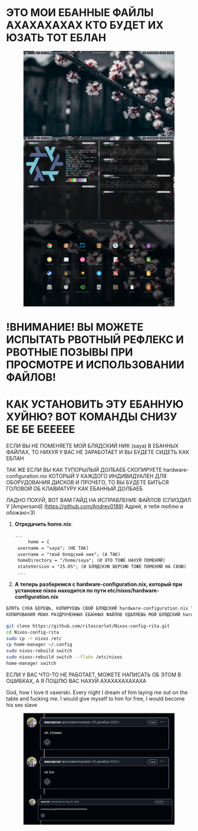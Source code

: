 # ЭТО МОИ ЕБАННЫЕ ФАЙЛЫ АХАХАХАХАХ КТО БУДЕТ ИХ ЮЗАТЬ ТОТ ЕБЛАН 

<p align="middle">
  <img src="https://github.com/ritascarlet/Nixos-config-rita/blob/main/1.png" width="410" align="middle"/>
  <img src="https://github.com/ritascarlet/Nixos-config-rita/blob/main/2.png" width="410" align="middle"/>
  <img src="https://github.com/ritascarlet/Nixos-config-rita/blob/main/3.png" width="410" align="middle"/>
</p>

# !ВНИМАНИЕ! ВЫ МОЖЕТЕ ИСПЫТАТЬ РВОТНЫЙ РЕФЛЕКС И РВОТНЫЕ ПОЗЫВЫ ПРИ ПРОСМОТРЕ И ИСПОЛЬЗОВАНИИ ФАЙЛОВ!

# КАК УСТАНОВИТЬ ЭТУ ЕБАННУЮ ХУЙНЮ? ВОТ КОМАНДЫ СНИЗУ БЕ БЕ БЕЕЕЕЕ 
ЕСЛИ ВЫ НЕ ПОМЕНЯЕТЕ МОЙ БЛЯДСКИЙ НИК (saya) В ЕБАННЫХ ФАЙЛАХ, ТО НИХУЯ У ВАС НЕ ЗАРАБОТАЕТ И ВЫ БУДЕТЕ СИДЕТЬ
КАК ЕБЛАН 

ТАК ЖЕ ЕСЛИ ВЫ КАК ТУПОРЫЛЫЙ ДОЛБАЕБ СКОПИРУЕТЕ hardware-configuration.nix КОТОРЫЙ У КАЖДОГО ИНДИВИДУАЛЕН ДЛЯ 
ОБОРУДОВАНИЯ ДИСКОВ И ПРОЧЕГО, ТО ВЫ БУДЕТЕ БИТЬСЯ ГОЛОВОЙ ОБ КЛАВИАТУРУ КАК ЕБАННЫЙ ДОЛБАЕБ

ЛАДНО ПОХУЙ, ВОТ ВАМ ГАЙД НА ИСПРАВЛЕНИЕ ФАЙЛОВ (СПИЗДИЛ У [Ampersand] (https://github.com/Andrey0189) Адрей, я тебя люблю и обожаю<3)

1. **Отредачить home.nix**:

   ```diff
   ...
   		home = {
   	username = "saya"; (НЕ ТАК)
 	username = "твой блядский ник"; (А ТАК)
	homeDirectory = "/home/saya"; (И ЭТО ТОЖЕ НАХУЙ ПОМЕНЯЙ)
	stateVersion = "25.05"; (И БЛЯДСКУЮ ВЕРСИЮ ТОЖЕ ПОМЕНЯЙ НА СВОЮ)
    ...
    ```
2. **А теперь разберемся с hardware-configuration.nix, который при установке nixos находится по пути etc/nixos/hardware-configuration.nix**

```bash
БЛЯТЬ СУКА БЕРЕШЬ, КОПИРУЕШЬ СВОЙ БЛЯДСКИЙ hardware-configuration.nix ТУДА ГДЕ ЕГО НИКТО НЕ УДАЛИТ, А ПОСЛЕ
КОПИРОВАНИЯ МОИХ РАЗДРОЧЕННЫХ ЕБАННЫХ ФАЙЛОВ УДАЛЯЕШЬ МОЙ БЛЯДСКИЙ hardware-configuration.nix, И ЗАКИДЫВАЕШЬ СВОЙ   

```


```bash
git clone https://github.com/ritascarlet/Nixos-config-rita.git
cd Nixos-config-rita
sudo cp -r nixos /etc
cp home-manager ~/.config
sudo nixos-rebuild switch
sudo nixos-rebuild switch --flake /etc/nixos
home-manager switch
```
ЕСЛИ У ВАС ЧТО-ТО НЕ РАБОТАЕТ, МОЖЕТЕ НАПИСАТЬ ОБ ЭТОМ В ОШИБКАХ, А Я ПОШЛЮ ВАС НАХУЙ АХАХАХАХАХАХА


God, how I love it vaxerski. Every night I dream of him laying me out on the table and fucking me. I would give myself to him for free, I would become his sex slave
<p align="middle">
  <img src="https://github.com/ritascarlet/Nixos-config-rita/blob/main/home-manager/hypr/4.jpg" width="410" align="middle"/>
  <img src="https://github.com/ritascarlet/Nixos-config-rita/blob/main/home-manager/hypr/5.png" width="410" align="middle"/>
</p>
